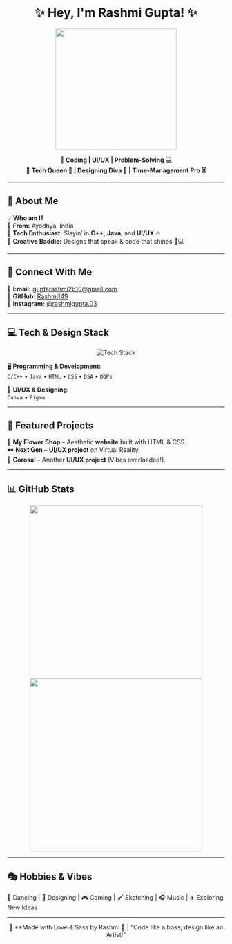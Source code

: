 <h1 align="center">✨ Hey, I'm Rashmi Gupta! ✨</h1>

<p align="center">
  <img src="https://media.giphy.com/media/j0HjChGV0J44KrrlGv/giphy.gif" width="280"/>
</p>

<p align="center">
  🚀 <strong>Coding | UI/UX | Problem-Solving</strong> 💻 <br>
  🎀 <strong>Tech Queen 👑 | Designing Diva 🎨 | Time-Management Pro ⏳</strong>
</p>

---

## 💖 About Me  

💡 **Who am I?**  
🎀 **From:** Ayodhya, India  
🎀 **Tech Enthusiast:** Slayin’ in **C++**, **Java**, and **UI/UX** 🔥  
🎀 **Creative Baddie:** Designs that speak & code that shines 💅💻  

---

## 🌸 Connect With Me  

💌 **Email:** [guptarashmi2610@gmail.com](mailto:guptarashmi2610@gmail.com)  
🐙 **GitHub:** [Rashmi149](https://github.com/Rashmi149)  
📸 **Instagram:** [@rashmigupta.03](https://www.instagram.com/rashmigupta.03)  

---

## 💻 Tech & Design Stack  

<div align="center">
  <img src="https://skillicons.dev/icons?i=cpp,java,html,css,js,figma,canva" alt="Tech Stack" />
</div>

🖥️ **Programming & Development:**  
`C/C++` • `Java` • `HTML` • `CSS` • `DSA` • `OOPs`  

🎨 **UI/UX & Designing:**  
`Canva` • `Figma`  

---

## 🚀 Featured Projects  

🌸 **My Flower Shop** – Aesthetic **website** built with HTML & CSS.  
🕶️ **Next Gen** – **UI/UX project** on Virtual Reality.  
🎠 **Corosal** – Another **UI/UX project** (Vibes overloaded!).  

---

## 📊 GitHub Stats  

<div align="center">
  <img src="https://github-readme-stats.vercel.app/api?username=Rashmi149&show_icons=true&theme=radical" width="400px"/>
  <img src="https://github-readme-streak-stats.herokuapp.com/?user=Rashmi149&theme=radical" width="400px"/>
</div>

---

## 🎭 Hobbies & Vibes  

💃 Dancing | 🎨 Designing | 🎮 Gaming | 🖌️ Sketching | 🎧 Music | ✈️ Exploring New Ideas  

---

<p align="center">
  💖 **Made with Love & Sass by Rashmi 💅 | "Code like a boss, design like an Artist!"  
</p>
